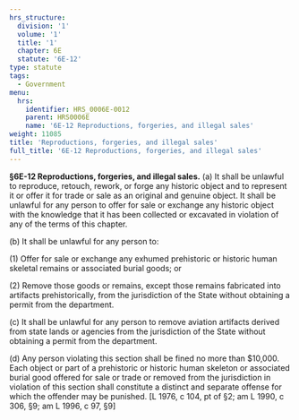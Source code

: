 ```yaml
---
hrs_structure:
  division: '1'
  volume: '1'
  title: '1'
  chapter: 6E
  statute: '6E-12'
type: statute
tags:
  - Government
menu:
  hrs:
    identifier: HRS_0006E-0012
    parent: HRS0006E
    name: '6E-12 Reproductions, forgeries, and illegal sales'
weight: 11085
title: 'Reproductions, forgeries, and illegal sales'
full_title: '6E-12 Reproductions, forgeries, and illegal sales'
---
```

**§6E-12 Reproductions, forgeries, and illegal sales.** (a) It shall be unlawful to reproduce, retouch, rework, or forge any historic object and to represent it or offer it for trade or sale as an original and genuine object. It shall be unlawful for any person to offer for sale or exchange any historic object with the knowledge that it has been collected or excavated in violation of any of the terms of this chapter.

(b) It shall be unlawful for any person to:

(1) Offer for sale or exchange any exhumed prehistoric or historic human skeletal remains or associated burial goods; or

(2) Remove those goods or remains, except those remains fabricated into artifacts prehistorically, from the jurisdiction of the State without obtaining a permit from the department.

(c) It shall be unlawful for any person to remove aviation artifacts derived from state lands or agencies from the jurisdiction of the State without obtaining a permit from the department.

(d) Any person violating this section shall be fined no more than $10,000\. Each object or part of a prehistoric or historic human skeleton or associated burial good offered for sale or trade or removed from the jurisdiction in violation of this section shall constitute a distinct and separate offense for which the offender may be punished. [L 1976, c 104, pt of §2; am L 1990, c 306, §9; am L 1996, c 97, §9]